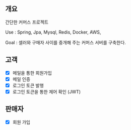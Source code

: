 ## 개요
간단한 커머스 프로젝트

Use : Spring, Jpa, Mysql, Redis, Docker, AWS,

Goal : 셀러와 구매자 사이를 중개해 주는 커머스 서버를 구축한다.

## 고객

- [x] 메일을 통한 회원가입
- [x] 메일 인증 
- [x] 로그인 토큰 발행
- [x] 로그인 토큰을 통한 제어 확인 (JWT)

## 판매자

- [x] 회원 가입